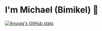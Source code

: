# I'm Michael (Bimikel) 👋

[![Anurag's GitHub stats](https://github-readme-stats.vercel.app/api?username=Bimikel&show_icons=true&theme=cobalt)](https://github.com/Bimikel/github-readme-stats)
